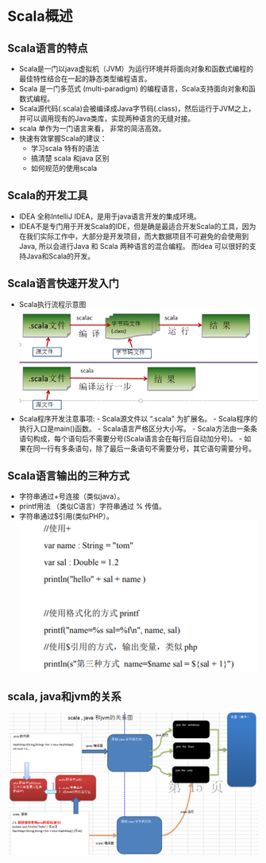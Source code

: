 # Scala概述

## Scala语言的特点

  - Scala是一门以java虚拟机（JVM）为运行环境并将面向对象和函数式编程的最佳特性结合在一起的静态类型编程语言。
  - Scala 是一门多范式 (multi-paradigm) 的编程语言，Scala支持面向对象和函数式编程。
  - Scala源代码(.scala)会被编译成Java字节码(.class)，然后运行于JVM之上，并可以调用现有的Java类库，实现两种语言的无缝对接。
  - scala 单作为一门语言来看， 非常的简洁高效。
  - 快速有效掌握Scala的建议：
    - 学习scala 特有的语法
    - 搞清楚 scala 和java 区别
    - 如何规范的使用scala
  
## Scala的开发工具

  - IDEA 全称IntelliJ IDEA，是用于java语言开发的集成环境。
  - IDEA不是专门用于开发Scala的IDE，但是确是最适合开发Scala的工具，因为在我们实际工作中，大部分是开发项目，而大数据项目不可避免的会使用到Java, 所以会进行Java 和 Scala 两种语言的混合编程。 而Idea 可以很好的支持Java和Scala的开发。
 
## Scala语言快速开发入门

   - Scala执行流程示意图
   ![Scala执行流程示意图](./图片/Scala执行流程示意图.PNG)
   - Scala程序开发注意事项:
    - Scala源文件以 “.scala" 为扩展名。
    - Scala程序的执行入口是main()函数。
    - Scala语言严格区分大小写。
    - Scala方法由一条条语句构成，每个语句后不需要分号(Scala语言会在每行后自动加分号)。
    - 如果在同一行有多条语句，除了最后一条语句不需要分号，其它语句需要分号。
   
## Scala语言输出的三种方式

  - 字符串通过+号连接（类似java）。
  - printf用法 （类似C语言）字符串通过 % 传值。
  - 字符串通过$引用(类似PHP）。
  ![Scala语言输出的三种方式](./图片/Scala语言输出的三种方式.PNG)
 
## scala, java和jvm的关系

![Scala-Java-Jvm的关系图](./图片/Scala-Java-Jvm的关系图.PNG)

